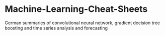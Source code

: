 # Machine-Learning-Cheat-Sheets
German summaries of convolutional neural network, gradient decision tree boosting and time series analysis and forecasting
